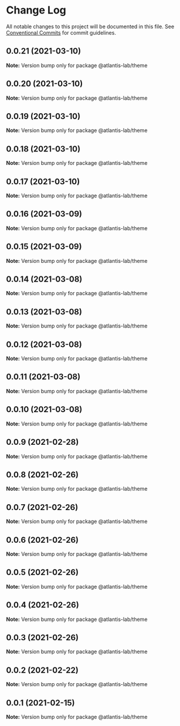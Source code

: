 # Change Log

All notable changes to this project will be documented in this file.
See [Conventional Commits](https://conventionalcommits.org) for commit guidelines.

## 0.0.21 (2021-03-10)

**Note:** Version bump only for package @atlantis-lab/theme





## 0.0.20 (2021-03-10)

**Note:** Version bump only for package @atlantis-lab/theme





## 0.0.19 (2021-03-10)

**Note:** Version bump only for package @atlantis-lab/theme





## 0.0.18 (2021-03-10)

**Note:** Version bump only for package @atlantis-lab/theme





## 0.0.17 (2021-03-10)

**Note:** Version bump only for package @atlantis-lab/theme





## 0.0.16 (2021-03-09)

**Note:** Version bump only for package @atlantis-lab/theme





## 0.0.15 (2021-03-09)

**Note:** Version bump only for package @atlantis-lab/theme





## 0.0.14 (2021-03-08)

**Note:** Version bump only for package @atlantis-lab/theme





## 0.0.13 (2021-03-08)

**Note:** Version bump only for package @atlantis-lab/theme





## 0.0.12 (2021-03-08)

**Note:** Version bump only for package @atlantis-lab/theme





## 0.0.11 (2021-03-08)

**Note:** Version bump only for package @atlantis-lab/theme





## 0.0.10 (2021-03-08)

**Note:** Version bump only for package @atlantis-lab/theme





## 0.0.9 (2021-02-28)

**Note:** Version bump only for package @atlantis-lab/theme





## 0.0.8 (2021-02-26)

**Note:** Version bump only for package @atlantis-lab/theme





## 0.0.7 (2021-02-26)

**Note:** Version bump only for package @atlantis-lab/theme





## 0.0.6 (2021-02-26)

**Note:** Version bump only for package @atlantis-lab/theme





## 0.0.5 (2021-02-26)

**Note:** Version bump only for package @atlantis-lab/theme





## 0.0.4 (2021-02-26)

**Note:** Version bump only for package @atlantis-lab/theme





## 0.0.3 (2021-02-26)

**Note:** Version bump only for package @atlantis-lab/theme





## 0.0.2 (2021-02-22)

**Note:** Version bump only for package @atlantis-lab/theme





## 0.0.1 (2021-02-15)

**Note:** Version bump only for package @atlantis-lab/theme
